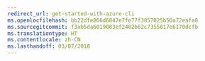 ```yaml
---
redirect_url: get-started-with-azure-cli
ms.openlocfilehash: bb22dfe866d6847e7fe77f3857825b50a72eafa8
ms.sourcegitcommit: f3ab5da6019083ef2482b62c7355817e6170dcfb
ms.translationtype: HT
ms.contentlocale: zh-CN
ms.lasthandoff: 03/07/2018
---
```

